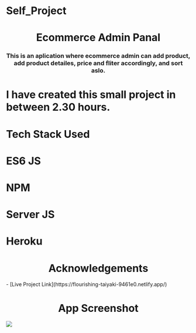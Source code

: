 
# Self_Project


<h1 align="center">Ecommerce Admin Panal</h1>
<h3 align="center">This is an aplication where ecommerce admin can add product, add product detailes, price and fliter accordingly, and sort aslo.</h3>
<h1></h1>

<h1>I have created this small project in between 2.30 hours.</h1>
<h1>Tech Stack Used</h1>
<h1>ES6 JS</h1>
<h1>NPM</h1>
<h1>Server JS</h1>
<h1>Heroku</h1>
<h1 align="center">Acknowledgements</h1>
- [Live Project Link](https://flourishing-taiyaki-9461e0.netlify.app/)

<h1 align="center">App Screenshot</h1>
<img src="https://i.ibb.co/F6VQ66r/Screenshot-79.png"></img>
